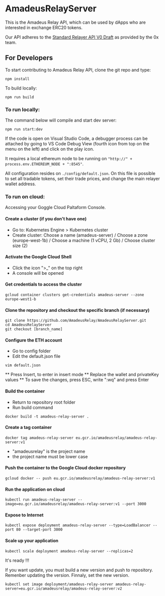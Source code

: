 # AmadeusRelayServer
This is the Amadeus Relay API, which can be used by dApps who are interested in exchange ERC20 tokens.

Our API adheres to the [Standard Relayer API V0 Draft](https://github.com/0xProject/standard-relayer-api) as provided by the 0x team. 

## For Developers

To start contributing to Amadeus Relay API, clone the git repo and type:
```
npm install  
```

To build locally:
```
npm run build
```

### To run locally:

The command below will compile and start dev server:
```
npm run start:dev
```

If the code is open on Visual Studio Code, a debugger process can be attached by going to VS Code Debug View (fourth icon from top on the menu on the left) and click on the play icon.

It requires a local ethereum node to be running on `"http://" + process.env.ETHEREUM_NODE + ":8545"`.

All configuration resides on `./config/default.json`. On this file is possible to set all tradable tokens, set their trade prices, and change the main relayer wallet address.

### To run on cloud:

Accessing your Goggle Cloud Paltaform Console.

#### Create a cluster (if you don't have one)
* Go to: Kubernetes Engine > Kubernetes cluster
* Create cluster:
Choose a name (amadeus-server) /
Choose a zone (europe-west-1b) /
Choose a machine (1 vCPU, 2 Gb) /
Choose cluster size (2)

#### Activate the Google Cloud Shell
* Click the icon ">_" on the top right
* A console will be opened

#### Get credentials to access the cluster
```
gcloud container clusters get-credentials amadeus-server --zone europe-west1-b
```

#### Clone the repository and checkout the specific branch (if necessary)
```
git clone https://github.com/AmadeusRelay/AmadeusRelayServer.git
cd AmadeusRelayServer
git checkout [branch_name]
```

#### Configure the ETH account
* Go to config folder
* Edit the default.json file
```
vim default.json
```
** Press Insert, to enter in insert mode
** Replace the wallet and privateKey values
** To save the changes, press ESC, write ":wq" and press Enter

#### Build the container
* Return to repository root folder
* Run build command
```
docker build -t amadeus-relay-server .
```

#### Create a tag container
```
docker tag amadeus-relay-server eu.gcr.io/amadeusrelay/amadeus-relay-server:v1
```
* "amadeusrelay" is the project name
* the project name must be lower case

#### Push the container to the Google Cloud docker repository
```
gcloud docker -- push eu.gcr.io/amadeusrelay/amadeus-relay-server:v1
```

#### Run the application on cloud
```
kubectl run amadeus-relay-server --image=eu.gcr.io/amadeusrelay/amadeus-relay-server:v1 --port 3000
```

#### Expose to Internet
```
kubectl expose deployment amadeus-relay-server --type=LoadBalancer --port 80 --target-port 3000
```

#### Scale up your application
```
kubectl scale deployment amadeus-relay-server --replicas=2
```

It's ready !!!

If you want update, you must build a new version and push to repository. Remenber updating the version. Finnaly, set the new version.
```
kubectl set image deployment/amadeus-relay-server amadeus-relay-server=eu.gcr.io/amadeusrelay/amadeus-relay-server:v2
```
